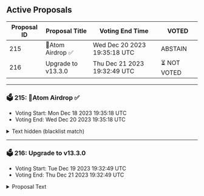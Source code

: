 ## Active Proposals

| Proposal ID | Proposal Title | Voting End Time | VOTED |
|-------------|----------------|-----------------|-------|
| 215 | 💎Atom Airdrop ✅ | Wed Dec 20 2023 19:35:18 UTC | ABSTAIN |
| 216 | Upgrade to v13.3.0 | Thu Dec 21 2023 19:32:49 UTC | ⏳ NOT VOTED |

---

### 🗳 215: 💎Atom Airdrop ✅
- Voting Start: Mon Dec 18 2023 19:35:18 UTC
- Voting End: Wed Dec 20 2023 19:35:18 UTC

<details>
<summary>Text hidden (blacklist match)</summary>
 
</details>

---

### 🗳 216: Upgrade to v13.3.0
- Voting Start: Tue Dec 19 2023 19:32:49 UTC
- Voting End: Thu Dec 21 2023 19:32:49 UTC

<details>
<summary>Proposal Text</summary>
 
Upgrade the comdex chain to v13.3.0. Read more at [https://github.com/comdex-official/comdex/releases/tag/v13.3.0](https://github.com/comdex-official/comdex/releases/tag/v13.3.0) <br/> Upgrade docs: [https://github.com/comdex-official/networks/blob/main/mainnet/16_v13.3.0_Mainet_upgrade.md](https://github.com/comdex-official/networks/blob/main/mainnet/16_v13.3.0_Mainet_upgrade.md) <br/><br/> Upgrade Date: 22nd December 13:30 UTC <br/>Chain Upgrade Height: 10981900 <br/>By voting Yes, you agree to amend the upgrades proposed. <br/>By voting No, you do not agree to amend the upgrades proposed.
</details>

